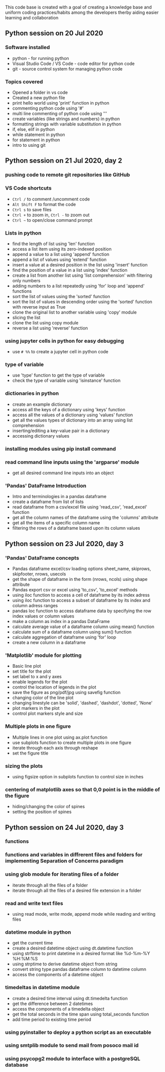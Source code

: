 This code base is created with a goal of creating a knowledge base and uniform coding practices/habits among the developers therby aiding easier learning and collaboration

## Python session on 20 Jul 2020

### Software installed
* python - for running python
* Visual Studio Code / VS Code - code editor for python code
* git - source control system for managing python code

### Topics covered
* Opened a folder in vs code
* Created a new python file
* print hello world using 'print' function in python
* commenting python code using '#'
* multi line commenting of python code using '''
* create variables (like strings and numbers) in python
* formatting strings with variable substitution in python
* if, else, elif in python
* while statement in python
* for statement in python
* intro to using git

## Python session on 21 Jul 2020, day 2

### pushing code to remote git repositories like GitHub

### VS Code shortcuts
* ```Ctrl /``` to comment /uncomment code
* ```Alt Shift F``` to format the code
* ```Ctrl s``` to save files
* ```Ctrl +``` to zoom in, ```Ctrl -``` to zoom out
* ```Ctrl ~``` to open/close command prompt

### Lists in python
* find the length of list using 'len' function
* access a list item using its zero-indexed position
* append a value to a list using 'append' function
* append a list of values using 'extend' function
* insert a value at a desired position in the list using 'insert' function
* find the position of a value in a list using 'index' function
* create a list from another list using 'list comprehension' with filtering only numbers
* adding numbers to a list repeatedly using 'for' loop and 'append' functions
* sort the list of values using the 'sorted' function
* sort the list of values in descending order using the 'sorted' function with reverse input as True
* clone the original list to another variable using 'copy' module
* slicing the list
* clone the list using copy module
* reverse a list using 'reverse' function

### using jupyter cells in python for easy debugging
* use ```# %%``` to create a jupyter cell in python code

### type of variable
* use 'type' function to get the type of variable
* check the type of variable using 'isinstance' function

### dictionaries in python
* create an example dictionary
* access all the keys of a dictionary using 'keys' function
* access all the values of a dictionary using 'values' function
* get all the values types of dictionary into an array using list comprehension
* inserting/editing a key-value pair in a dictionary
* accessing dictionary values

### installing modules using pip install command

### read command line inputs using the 'argparse' module
* get all desired command line inputs into an object

### 'Pandas' DataFrame Introduction
* Intro and terminologies in a pandas dataframe
* create a dataframe from list of lists
* read dataframe from a csv/excel file using 'read_csv', 'read_excel' function
* get all the column names of the dataframe using the 'columns' attribute
* get all the items of a specific column name
* filtering the rows of a dataframe based upon its column values

## Python session on 23 Jul 2020, day 3
### 'Pandas' DataFrame concepts
* Pandas dataframe excel/csv loading options sheet_name, skiprows, skipfooter, nrows, usecols
* get the shape of dataframe in the form (nrows, ncols) using shape attribute
* Pandas export csv or excel using 'to_csv', 'to_excel' methods
* using iloc function to access a cell of dataframe by its index adress
* using iloc function to access a subset of dataframe by its index and column adress ranges
* pandas loc function to access dataframe data by specifying the row index values or column values
* make a column as index in a pandas DataFrame
* calculate average value of a dataframe column using mean() function
* calculate sum of a dataframe column using sum() function
* calculate aggregation of dataframe using 'for' loop
* create a new column in a dataframe

### 'Matplotlib' module for plotting
* Basic line plot
* set title for the plot
* set label to x and y axes
* enable legends for the plot
* control the location of legends in the plot
* save the figure as png/pdf/jpg using savefig function
* changing color of the line plot
* changing linestyle can be 'solid', 'dashed', 'dashdot', 'dotted', 'None'
* plot markers in the plot
* control plot markers style and size

### Multiple plots in one figure
* Multiple lines in one plot using ax.plot function
* use subplots function to create multiple plots in one figure
* iterate through each axis through reshape
* set the figure title

### sizing the plots
* using figsize option in subplots function to control size in inches

### centering of matplotlib axes so that 0,0 point is in the middle of the figure
* hiding/changing the color of spines
* setting the position of spines

## Python session on 24 Jul 2020, day 3
### functions

### functions and variables in diffrerent files and folders for implementing Separation of Concerns paradigm

### using glob module for iterating files of a folder
* iterate through all the files of a folder
* iterate through all the files of a desired file extension in a folder

### read and write text files
* using read mode, write mode, append mode while reading and writing files

### datetime module in python
* get the current time
* create a desired datetime object using dt.datetime function
* using strftime to print datetime in a desired format like %d-%m-%Y %H:%M:%S
* using strptime to derive datetime object from string
* convert string type pandas dataframe column to datetime column
* access the components of a datetime object

### timedeltas in datetime module
* create a desired time interval using dt.timedelta function
* get the difference between 2 datetimes
* access the components of a timedelta object
* get the total seconds in the time span using total_seconds function
* add time period to existing time period

### using pyinstaller to deploy a python script as an executable

### using smtplib module to send mail from posoco mail id

### using psycopg2 module to interface with a postgreSQL database


